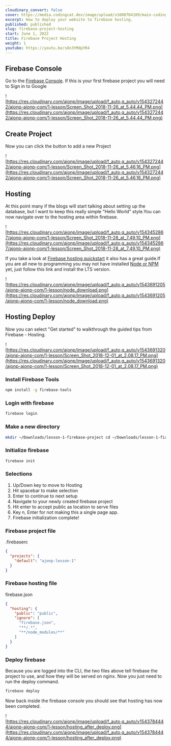 ```yaml
---
cloudinary_convert: false
cover: https://media.codingcat.dev/image/upload/v1600704109/main-codingcatdev-photo/courses/Angular%20Material/angular_material_firebase_hosting.png
excerpt: How to deploy your website to firebase hosting.
published: published
slug: firebase-project-hosting
start: June 1, 2022
title: Firebase Project Hosting
weight: 1
youtube: https://youtu.be/sOn3YMdpYR4
---
```

## Firebase Console

Go to the [Firebase Console](https://console.firebase.google.com/). If this is your first firebase project you will need to Sign in to Google

![https://res.cloudinary.com/ajonp/image/upload/f_auto,q_auto/v1543272442/ajonp-ajonp-com/1-lesson/Screen_Shot_2018-11-26_at_5.44.44_PM.png](https://res.cloudinary.com/ajonp/image/upload/f_auto,q_auto/v1543272442/ajonp-ajonp-com/1-lesson/Screen_Shot_2018-11-26_at_5.44.44_PM.png)

## Create Project

Now you can click the button to add a new Project

![https://res.cloudinary.com/ajonp/image/upload/f_auto,q_auto/v1543272442/ajonp-ajonp-com/1-lesson/Screen_Shot_2018-11-26_at_5.46.16_PM.png](https://res.cloudinary.com/ajonp/image/upload/f_auto,q_auto/v1543272442/ajonp-ajonp-com/1-lesson/Screen_Shot_2018-11-26_at_5.46.16_PM.png)

## Hosting

At this point many if the blogs will start talking about setting up the database, but I want to keep this really simple "Hello World" style.You can now navigate over to the hosting area within firebase.

![https://res.cloudinary.com/ajonp/image/upload/f_auto,q_auto/v1543452867/ajonp-ajonp-com/1-lesson/Screen_Shot_2018-11-28_at_7.49.10_PM.png](https://res.cloudinary.com/ajonp/image/upload/f_auto,q_auto/v1543452867/ajonp-ajonp-com/1-lesson/Screen_Shot_2018-11-28_at_7.49.10_PM.png)

If you take a look at [Firebase hosting quickstart](https://firebase.google.com/docs/hosting/) it also has a great guide.If you are all new to programming you may not have installed [Node or NPM](https://nodejs.org/en/) yet, just follow this link and install the LTS version.

![https://res.cloudinary.com/ajonp/image/upload/f_auto,q_auto/v1543691205/ajonp-ajonp-com/1-lesson/node_download.png](https://res.cloudinary.com/ajonp/image/upload/f_auto,q_auto/v1543691205/ajonp-ajonp-com/1-lesson/node_download.png)

## Hosting Deploy

Now you can select "Get started" to walkthrough the guided tips from Firebase - Hosting.

![https://res.cloudinary.com/ajonp/image/upload/f_auto,q_auto/v1543691320/ajonp-ajonp-com/1-lesson/Screen_Shot_2018-12-01_at_2.08.17_PM.png](https://res.cloudinary.com/ajonp/image/upload/f_auto,q_auto/v1543691320/ajonp-ajonp-com/1-lesson/Screen_Shot_2018-12-01_at_2.08.17_PM.png)

### Install Firebase Tools

```bash
npm install -g firebase-tools
```

### Login with firebase

```bash
firebase login
```

### Make a new directory

```bash
mkdir ~/Downloads/lesson-1-firebase-project cd ~/Downloads/lesson-1-firebase-project
```

### Initialize firebase

```bash
firebase init
```

### Selections

1. Up/Down key to move to Hosting
2. Hit spacebar to make selection
3. Enter to continue to next setup
4. Navigate to your newly created firebase project
5. Hit enter to accept public as location to serve files
6. Key n, Enter for not making this a single page app.
7. Firebase initialization complete!

### Firebase project file

.firebaserc

```json
{
  "projects": {
    "default": "ajonp-lesson-1"
  }
}
```

### Firebase hosting file

firebase.json

```json
{
  "hosting": {
    "public": "public",
    "ignore": [
      "firebase.json",
      "**/.*",
      "**/node_modules/**"
    ]
  }
}
```

### Deploy firebase

Because you are logged into the CLI, the two files above tell firebase the project to use, and how they will be served on nginx. Now you just need to run the deploy command.

```bash
firebase deploy
```

Now back inside the firebase console you should see that hosting has now been completed.

![https://res.cloudinary.com/ajonp/image/upload/f_auto,q_auto/v1543784444/ajonp-ajonp-com/1-lesson/hosting_after_deploy.png](https://res.cloudinary.com/ajonp/image/upload/f_auto,q_auto/v1543784444/ajonp-ajonp-com/1-lesson/hosting_after_deploy.png)